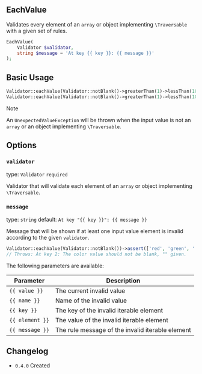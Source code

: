 ## EachValue

Validates every element of an `array` or object implementing `\Traversable` with a given set of rules.

```php
EachValue(
    Validator $validator,
    string $message = 'At key {{ key }}: {{ message }}'
);
```

## Basic Usage

```php
Validator::eachValue(Validator::notBlank()->greaterThan(1)->lessThan(10))->validate([4, 5, 6]); // true
Validator::eachValue(Validator::notBlank()->greaterThan(1)->lessThan(10))->validate([4, 5, 20]); // false
```

> [!NOTE]
> An `UnexpectedValueException` will be thrown when the input value is not an `array` or an object implementing `\Traversable`.

## Options

### `validator`

type: `Validator` `required`

Validator that will validate each element of an `array` or object implementing `\Traversable`. 

### `message`

type: `string` default: `At key "{{ key }}": {{ message }}`

Message that will be shown if at least one input value element is invalid according to the given `validator`.

```php
Validator::eachValue(Validator::notBlank())->assert(['red', 'green', ''], 'color'); 
// Throws: At key 2: The color value should not be blank, "" given.
```

The following parameters are available:

| Parameter       | Description                                      |
|-----------------|--------------------------------------------------|
| `{{ value }}`   | The current invalid value                        |
| `{{ name }}`    | Name of the invalid value                        |
| `{{ key }}`     | The key of the invalid iterable element          |
| `{{ element }}` | The value of the invalid iterable element        |
| `{{ message }}` | The rule message of the invalid iterable element |

## Changelog

- `0.4.0` Created